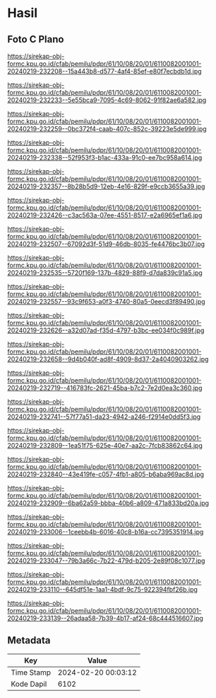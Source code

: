 # Hasil

## Foto C Plano

https://sirekap-obj-formc.kpu.go.id/cfab/pemilu/pdpr/61/10/08/20/01/6110082001001-20240219-232208--15a443b8-d577-4af4-85ef-e80f7ecbdb1d.jpg

https://sirekap-obj-formc.kpu.go.id/cfab/pemilu/pdpr/61/10/08/20/01/6110082001001-20240219-232233--5e55bca9-7095-4c69-8062-91f82ae6a582.jpg

https://sirekap-obj-formc.kpu.go.id/cfab/pemilu/pdpr/61/10/08/20/01/6110082001001-20240219-232259--0bc372f4-caab-407c-852c-39223e5de999.jpg

https://sirekap-obj-formc.kpu.go.id/cfab/pemilu/pdpr/61/10/08/20/01/6110082001001-20240219-232338--52f953f3-b1ac-433a-91c0-ee7bc958a614.jpg

https://sirekap-obj-formc.kpu.go.id/cfab/pemilu/pdpr/61/10/08/20/01/6110082001001-20240219-232357--8b28b5d9-12eb-4e16-829f-e9ccb3655a39.jpg

https://sirekap-obj-formc.kpu.go.id/cfab/pemilu/pdpr/61/10/08/20/01/6110082001001-20240219-232426--c3ac563a-07ee-4551-8517-e2a6965ef1a6.jpg

https://sirekap-obj-formc.kpu.go.id/cfab/pemilu/pdpr/61/10/08/20/01/6110082001001-20240219-232507--67092d3f-51d9-46db-8035-fe4476bc3b07.jpg

https://sirekap-obj-formc.kpu.go.id/cfab/pemilu/pdpr/61/10/08/20/01/6110082001001-20240219-232535--5720f169-137b-4829-88f9-d7da839c91a5.jpg

https://sirekap-obj-formc.kpu.go.id/cfab/pemilu/pdpr/61/10/08/20/01/6110082001001-20240219-232557--93c9f653-a0f3-4740-80a5-0eecd3f89490.jpg

https://sirekap-obj-formc.kpu.go.id/cfab/pemilu/pdpr/61/10/08/20/01/6110082001001-20240219-232626--a32d07ad-f35d-4797-b3bc-ee034f0c989f.jpg

https://sirekap-obj-formc.kpu.go.id/cfab/pemilu/pdpr/61/10/08/20/01/6110082001001-20240219-232658--9d4b040f-ad8f-4909-8d37-2a4040903262.jpg

https://sirekap-obj-formc.kpu.go.id/cfab/pemilu/pdpr/61/10/08/20/01/6110082001001-20240219-232719--416783fc-2621-45ba-b7c2-7e2d0ea3c360.jpg

https://sirekap-obj-formc.kpu.go.id/cfab/pemilu/pdpr/61/10/08/20/01/6110082001001-20240219-232741--57f77a51-da23-4942-a246-f2914e0dd5f3.jpg

https://sirekap-obj-formc.kpu.go.id/cfab/pemilu/pdpr/61/10/08/20/01/6110082001001-20240219-232809--1ea51f75-625e-40e7-aa2c-7fcb83862c64.jpg

https://sirekap-obj-formc.kpu.go.id/cfab/pemilu/pdpr/61/10/08/20/01/6110082001001-20240219-232840--43e419fe-c057-4fb1-a805-b6aba969ac8d.jpg

https://sirekap-obj-formc.kpu.go.id/cfab/pemilu/pdpr/61/10/08/20/01/6110082001001-20240219-232909--6ba62a59-bbba-40b6-a809-471a833bd20a.jpg

https://sirekap-obj-formc.kpu.go.id/cfab/pemilu/pdpr/61/10/08/20/01/6110082001001-20240219-233006--1ceebb4b-6016-40c8-b16a-cc7395351914.jpg

https://sirekap-obj-formc.kpu.go.id/cfab/pemilu/pdpr/61/10/08/20/01/6110082001001-20240219-233047--79b3a66c-7b22-479d-b205-2e89f08c1077.jpg

https://sirekap-obj-formc.kpu.go.id/cfab/pemilu/pdpr/61/10/08/20/01/6110082001001-20240219-233110--645df51e-1aa1-4bdf-9c75-922394fbf26b.jpg

https://sirekap-obj-formc.kpu.go.id/cfab/pemilu/pdpr/61/10/08/20/01/6110082001001-20240219-233139--26adaa58-7b39-4b17-af24-68c444516607.jpg


## Metadata

| Key        | Value               |
| ---------- | ------------------- |
| Time Stamp | 2024-02-20 00:03:12 |
| Kode Dapil | 6102                |



